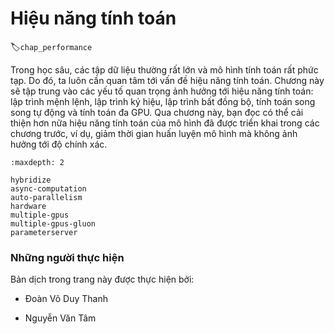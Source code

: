 <!-- ===================== Bắt đầu dịch Phần 1 ==================== -->

<!--
# Computational Performance
-->

# Hiệu năng tính toán
:label:`chap_performance`

<!--
In deep learning, datasets are usually large and model computation is complex. Therefore, we are always very concerned about computing performance. This chapter will focus on the important factors that affect computing performance: imperative programming, symbolic programming, asynchronous programing, automatic parallel computation, and multi-GPU computation. By studying this chapter, you should be able to further improve the computing performance of the models that have been implemented in the previous chapters, for example, by reducing the model training time without affecting the accuracy of the model.
-->

Trong học sâu, các tập dữ liệu thường rất lớn và mô hình tính toán rất phức tạp.
Do đó, ta luôn cần quan tâm tới vấn đề hiệu năng tính toán.
Chương này sẽ tập trung vào các yếu tố quan trọng ảnh hưởng tới hiệu năng tính toán: lập trình mệnh lệnh, lập trình ký hiệu, lập trình bất đồng bộ, tính toán song song tự động và tính toán đa GPU.
Qua chương này, bạn đọc có thể cải thiện hơn nữa hiệu năng tính toán của mô hình đã được triển khai trong các chương trước, ví dụ, giảm thời gian huấn luyện mô hình mà không ảnh hưởng tới độ chính xác.

```toc
:maxdepth: 2

hybridize
async-computation
auto-parallelism
hardware
multiple-gpus
multiple-gpus-gluon
parameterserver
```

<!-- ===================== Kết thúc dịch Phần 1 ==================== -->

### Những người thực hiện
Bản dịch trong trang này được thực hiện bởi:
<!--
Tác giả của mỗi Pull Request điền tên mình và tên những người review mà bạn thấy
hữu ích vào từng phần tương ứng. Mỗi dòng một tên, bắt đầu bằng dấu `*`.

Lưu ý:
* Nếu reviewer không cung cấp tên, bạn có thể dùng tên tài khoản GitHub của họ
với dấu `@` ở đầu. Ví dụ: @aivivn.
-->

* Đoàn Võ Duy Thanh
<!-- Phần 1 -->
* Nguyễn Văn Tâm
